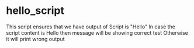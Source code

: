 # hello_script
This script ensures that we have output of Script is "Hello"
In case the script content is Hello then message will be showing correct test
Otherwise it will  print  wrong output
